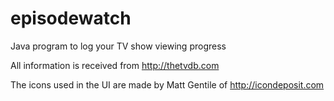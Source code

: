# episodewatch
Java program to log your TV show viewing progress

All information is received from http://thetvdb.com

The icons used in the UI are made by Matt Gentile of http://icondeposit.com
